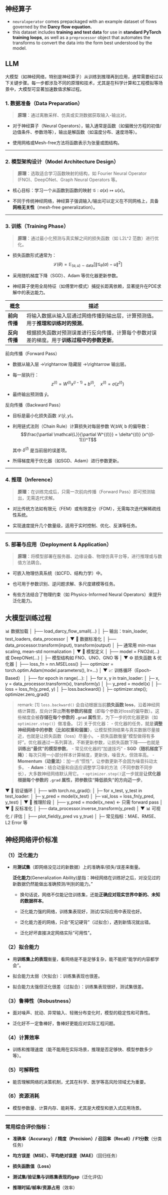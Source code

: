 
## 神经算子

- `neuraloperator` comes prepackaged with an example dataset of flows governed by the **Darcy flow equation.**
- this dataset includes **training and test data** for use in **standard PyTorch training loops**, as well as a `preprocessor` object that automates the transforms to convert the data into the form best understood by the model.


## LLM

大模型（如神经网络，特别是神经算子）从训练到推理再到应用，通常需要经过以下关键步骤。每一步都涉及不同的原理和技术，尤其是在科学计算和工程模拟等场景中，大模型可显著加速数值求解过程。


### 1. **数据准备（Data Preparation）**

> **原理**：通过离散采样、仿真或实测数据获取输入-输出对。

- 对于神经算子（Neural Operators），输入通常是函数（如偏微分方程的初值/边值条件、参数场等），输出是解函数（如温度分布、速度场等）。
    
- 使用网格或Mesh-free方法将函数表示为张量或图结构。
    

---

### 2. **模型架构设计（Model Architecture Design）**

> **原理**：选取适合学习函数映射的结构，如 Fourier Neural Operator (FNO)、DeepONet、Graph Neural Operators 等。

- 核心目标：学习一个从函数到函数的映射 $\mathcal{G}: a(x) \mapsto u(x)$。
    
- 不同于传统神经网络，神经算子强调输入/输出可以定义在不同网格上，具备**网格无关性**（mesh-free generalization）。


---

### 3. **训练（Training Phase）**

> **原理**：通过最小化预测与真实解之间的损失函数（如 L2L^2 范数）进行优化。

- 损失函数形式通常为：
    $$\mathcal{L}(\theta) = \mathbb{E}_{(a,u) \sim \text{data}} \left[ \| \mathcal{G}_\theta(a) - u \|^2 \right]$$
- 采用随机梯度下降（SGD）、Adam 等优化器更新参数。
    
- 神经算子使用全局特征（如傅里叶模式）捕捉长距离依赖，显著提升在PDE求解中的表达能力。


| 概念       | 描述                                               |
| -------- | ------------------------------------------------ |
| **前向传播** | 将输入数据从输入层通过网络传播到输出层，计算预测值。用于**推理和训练时的预测**。       |
| **反向传播** | 根据损失函数对预测误差进行反向传播，计算每个参数对误差的梯度。用于**训练过程中的参数更新**。 |

前向传播（Forward Pass）

- 数据从输入层 →\rightarrow 隐藏层 →\rightarrow 输出层。
    
- 每一层执行：
$$z^{(l)} = W^{(l)} x^{(l-1)} + b^{(l)}, \quad x^{(l)} = \sigma(z^{(l)})$$
- 最终输出预测值 $\hat{y}$。

 反向传播（Backward Pass）

- 目标是最小化损失函数 $\mathcal{L}(\hat{y}, y)$。
    
- 利用链式法则（Chain Rule）计算损失对每层参数 W,bW, b 的偏导数：
    $$\frac{\partial \mathcal{L}}{\partial W^{(l)}} = \delta^{(l)} (x^{(l-1)})^T$$
    
    其中 $\delta^{(l)}$ 是当前层的误差项。
    
- 所得梯度用于优化器（如SGD、Adam）进行参数更新。


---

### 4. **推理（Inference）**

> **原理**：在训练完成后，只需一次前向传播（Forward Pass）即可预测输出，无需迭代求解。

- 对比传统方法如有限元（FEM）或有限差分（FDM），无需每次迭代解稀疏线性系统。
    
- 实现速度提升几个数量级，适用于实时控制、优化、反演等任务。
    

---

### 5. **部署与应用（Deployment & Application）**

> **原理**：将模型部署在服务器、边缘设备、物理仿真平台等，进行推理或与数值方法耦合。

- 可嵌入物理仿真系统（如CFD、结构力学）中。
    
- 也可用于参数识别、逆问题求解、多尺度建模等任务。
    
- 有些方法结合了物理约束（如 Physics-Informed Neural Operators）来提升泛化能力。
    

## 大模型训练过程

📊 数据加载
│
├── load_darcy_flow_small(...)
│    ├─ 输出：train_loader, test_loaders, data_processor
│
▼
🧪 数据标准化
│
├── data_processor.transform(input), transform(output)
│    ├─ 通常用 min-max scaling, mean-std normalization
│
▼
🔧 模型定义
│
├── model = FNO2d(...) 或 DeepONet(...)
│    ├─ 模型结构如 FNO、UNO、GNO 等
│
▼
⚙️ 损失函数 & 优化器
│
├── loss_fn = nn.MSELoss()
├── optimizer = torch.optim.Adam(model.parameters(), lr=...)
│
▼
📈 训练循环（Epoch-Based）
│
├── for epoch in range(...):
│    ├─ for x, y in train_loader:
│        ├─ x, y = data_processor.transform(x), transform(y)
│        ├─ y_pred = model(x)
│        ├─ loss = loss_fn(y_pred, y)
│        ├─ loss.backward()
│        ├─ optimizer.step(); optimizer.zero_grad()

> 	remark:
> 	[1] `loss.backward()` 会自动根据当前**损失函数 loss**，沿着神经网络计算图，反向计算出**所有参数的梯度**（即每个参数对loss的偏导数）。这些梯度会被**存储在每个参数的 `.grad` 属性**里，为下一步的优化器更新（如`optimizer.step()`）做准备。
> 	[2] 关于优化器：
> 		- 优化器的任务，就是**调整神经网络中的参数（比如权重和偏置）**，让模型预测结果与真实数据尽量接近，也就是让损失函数（loss）尽量小。
> 		- 损失函数衡量“模型做得有多好”。优化器通过一系列算法，不断更新参数，让损失函数下降——也就是**训练出“最优”的模型参数**。
> 		- 常见优化器的“加速技巧”
> 			- **SGD（随机梯度下降）**：每次只用一小部分样本计算梯度，更新快，噪音大，但效率高。
> 			- **Momentum（动量法）**：加一点“惯性”，让参数更新不会因为噪音抖动太多。
> 			- **Adam**：结合动量和自适应调整学习率的方法（不同参数不同步长），大多数神经网络默认用它。
> 		- `optimizer.step()`这一步就是**让优化器根据每个参数的 `.grad` 属性，把参数往“降低损失”的方向迈一步**。
>  

▼
🔁 验证循环
│
├── with torch.no_grad():
│    ├─ for x_test, y_test in test_loader:
│        ├─ y_pred = model(x_test)
│        ├─ val_loss = loss_fn(y_pred, y_test)
│
▼
🧠 推理阶段
│
├── y_pred = model(x_new)  ← 只需 forward pass
│
▼
🔄 反标准化
│
├── data_processor.inverse_transform(y_pred)
│
▼
📊 可视化 / 评估
│
├── plot_field(y_pred vs y_true)
│    ├─ 常见指标：MAE、RMSE、L2 Error 等

## 神经网络评价标准

### **（1）泛化能力**

- 用**测试集**（即网络没见过的新数据）上的准确率/损失/误差来衡量。
	
	**泛化能力**(Generalization Ability)是指：神经网络在训练好之后，对没见过的新数据仍然能做出准确预测/判别的能力。”

	- 换句话说，网络不仅能记住训练集，还能**正确应对现实世界中新的、未知的数据样本**。
    
	- 泛化能力强的网络，训练集表现好，测试/实际应用中表现也好。
    
	- 泛化能力差的网络，只会“死记硬背”（过拟合），遇到新情况就出错。
    
	- 泛化好坏直接决定网络实际“可用性”。
    

### **（2）拟合能力**

- 用**训练集上的表现**衡量，看网络是不是足够复杂，能不能把“能学的内容都学会”。
    
- 拟合能力太弱（欠拟合）：训练集表现也很差。
    
- 拟合能力太强但泛化很差（过拟合）：训练集表现很好，测试集很差。
    

### **（3）鲁棒性（Robustness）**

- 面对噪声、扰动、异常输入、轻微分布变化时，模型的稳定性和可靠性。
    
- 泛化好不一定鲁棒好，鲁棒好更能应对实际工程问题。
    

### **（4）计算效率**

- 训练和推理速度（能不能用在实际场景，推理是否足够快、模型参数多少等）。
    

### **（5）可解释性**

- 能否理解网络的决策机制，尤其在科学、医学等高风险领域尤为重要。
    

### **（6）资源消耗**

- 模型参数量、计算内存、能耗等，尤其是大模型和嵌入式应用场景。
    

---

### **常用综合评价指标：**

- **准确率（Accuracy）/ 精度（Precision）/ 召回率（Recall）/ F1分数**（分类任务）
    
- **均方误差（MSE）、平均绝对误差（MAE）**（回归任务）
    
- **损失函数值（Loss）**
    
- **测试集/验证集与训练集表现的gap**（泛化评估）
    
- **推理时延/帧率/资源占用**（效率）
    


